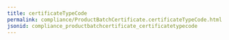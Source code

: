 ```yaml
---
title: certificateTypeCode
permalink: compliance/ProductBatchCertificate.certificateTypeCode.html
jsonid: compliance_productbatchcertificate_certificatetypecode
---
```

